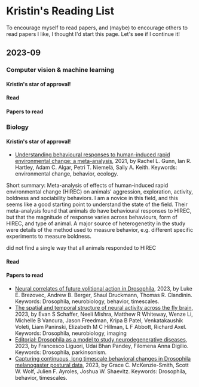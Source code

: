 # Kristin's Reading List

To encourage myself to read papers, and (maybe) to encourage others to read papers I like, I thought I'd start this page. Let's see if I continue it! 

## 2023-09

### Computer vision & machine learning

#### Kristin's star of approval! 

#### Read 

#### Papers to read

### Biology

#### Kristin's star of approval! 

* [Understanding behavioural responses to human-induced rapid environmental change: a meta-analysis](https://onlinelibrary.wiley.com/doi/full/10.1111/oik.08366), 2021, by Rachel L. Gunn, Ian R. Hartley, Adam C. Algar, Petri T. Niemelä, Sally A. Keith. Keywords: environmental change, behavior, ecology.

Short summary: Meta-analysis of effects of human-induced rapid environmental change (HIREC) on animals' aggression, exploration, activity, boldness and sociability behaviors. I am a novice in this field, and this seems like a good starting point to understand the state of the field. Their meta-analysis found that animals do have behavioural responses to HIREC, but that the magnitude of response varies across behaviours, form of HIREC, and type of animal. A major source of heterogenetity in the study were details of the method used to measure behavior, e.g. different specific experiments to measure boldness. 

did not find a single way that all animals responded to HIREC

#### Read 


#### Papers to read

* [Neural correlates of future volitional action in Drosophila](https://www.biorxiv.org/content/10.1101/2023.09.08.556917v1?rss=1), 2023, by Luke E. Brezovec, Andrew B. Berger, Shaul Druckmann, Thomas R. Clandinin. Keywords: Drosophila, neurobiology, behavior, timescales. 
* [The spatial and temporal structure of neural activity across the fly brain](https://pubmed.ncbi.nlm.nih.gov/37696814/), 2023, by Evan S Schaffer, Neeli Mishra, Matthew R Whiteway, Wenze Li, Michelle B Vancura, Jason Freedman, Kripa B Patel, Venkatakaushik Voleti, Liam Paninski, Elizabeth M C Hillman, L F Abbott, Richard Axel. Keywords: Drosophila, neurobiology, imaging
* [Editorial: Drosophila as a model to study neurodegenerative diseases](https://www.frontiersin.org/articles/10.3389/fnins.2023.1275253/full), 2023, by Francesco Liguori, Udai Bhan Pandey, Filomena Anna Digilio. Keywords: Drosophila, parkinsonism.
* [Capturing continuous, long timescale behavioral changes in Drosophila melanogaster postural data](https://arxiv.org/abs/2309.04044), 2023, by Grace C. McKenzie-Smith, Scott W. Wolf, Julien F. Ayroles, Joshua W. Shaevitz. Keywords: Drosophila, behavior, timescales. 
